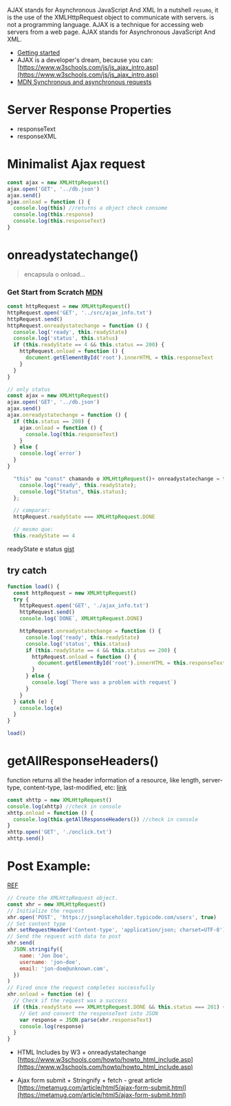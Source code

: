 AJAX stands for Asynchronous JavaScript And XML In a nutshell `resumo`, it is the use of the XMLHttpRequest object to communicate with servers.
is not a programming language. AJAX is a technique for accessing web servers from a web page. AJAX stands for Asynchronous JavaScript And XML.

- [Getting started](https://developer.mozilla.org/en-US/docs/Web/Guide/AJAX/Getting_Started#step_3_%E2%80%93_a_simple_exampleAJAX)
- AJAX is a developer's dream, because you can:
  [https://www.w3schools.com/js/js_ajax_intro.asp](https://www.w3schools.com/js/js_ajax_intro.asp)
- [MDN Synchronous and asynchronous requests ](https://developer.mozilla.org/en-US/docs/Web/API/XMLHttpRequest/Synchronous_and_Asynchronous_Requests)

# Server Response Properties

- responseText
- responseXML

# Minimalist Ajax request

```js
const ajax = new XMLHttpRequest()
ajax.open('GET', '../db.json')
ajax.send()
ajax.onload = function () {
  console.log(this) //returns a object check consome
  console.log(this.response)
  console.log(this.responseText)
}
```

# onreadystatechange()

> encapsula o onload...

### Get Start from Scratch [MDN](https://developer.mozilla.org/en-US/docs/Web/Guide/AJAX/Getting_Started#step_3_%E2%80%93_a_simple_example)

```js
const httpRequest = new XMLHttpRequest()
httpRequest.open('GET', '../src/ajax_info.txt')
httpRequest.send()
httpRequest.onreadystatechange = function () {
  console.log('ready', this.readyState)
  console.log('status', this.status)
  if (this.readyState == 4 && this.status == 200) {
    httpRequest.onload = function () {
      document.getElementById('root').innerHTML = this.responseText
    }
  }
}

// only status
const ajax = new XMLHttpRequest()
ajax.open('GET', '../db.json')
ajax.send()
ajax.onreadystatechange = function () {
  if (this.status == 200) {
    ajax.onload = function () {
      console.log(this.responseText)
    }
  } else {
    console.log(`error`)
  }
}
```

```js
  "this" ou "const" chamando o XMLHttpRequest()+ onreadystatechange = function () {
    console.log("ready", this.readyState);
    console.log("Status", this.status);
  };

  // comparar:
  httpRequest.readyState === XMLHttpRequest.DONE

  // mesmo que:
  this.readyState == 4
```

readyState e status [gist](https://gist.github.com/rafaelstz/5a4aa3584061131d714b709ba773c5f8)

## try catch

```js
function load() {
  const httpRequest = new XMLHttpRequest()
  try {
    httpRequest.open('GET', './ajax_info.txt')
    httpRequest.send()
    console.log(`DONE`, XMLHttpRequest.DONE)

    httpRequest.onreadystatechange = function () {
      console.log('ready', this.readyState)
      console.log('status', this.status)
      if (this.readyState == 4 && this.status == 200) {
        httpRequest.onload = function () {
          document.getElementById('root').innerHTML = this.responseText
        }
      } else {
        console.log(`There was a problem with request`)
      }
    }
  } catch (e) {
    console.log(e)
  }
}

load()
```

# getAllResponseHeaders()

function returns all the header information of a resource, like length, server-type, content-type, last-modified, etc:
[link](https://www.w3schools.com/js/tryit.asp?filename=tryjs_ajax_header)

```js
const xhttp = new XMLHttpRequest()
console.log(xhttp) //check in console
xhttp.onload = function () {
  console.log(this.getAllResponseHeaders()) //check in console
}
xhttp.open('GET', './onclick.txt')
xhttp.send()
```

# Post Example:

[REF](https://wickedev.com/use-vanilla-javascript-to-make-ajax-request/)

```js
// Create the XMLHttpRequest object.
const xhr = new XMLHttpRequest()
// Initialize the request
xhr.open('POST', 'https://jsonplaceholder.typicode.com/users', true)
// Set content type
xhr.setRequestHeader('Content-type', 'application/json; charset=UTF-8')
// Send the request with data to post
xhr.send(
  JSON.stringify({
    name: 'Jon Doe',
    username: 'jon-doe',
    email: 'jon-doe@unknown.com',
  })
)
// Fired once the request completes successfully
xhr.onload = function (e) {
  // Check if the request was a success
  if (this.readyState === XMLHttpRequest.DONE && this.status === 201) {
    // Get and convert the responseText into JSON
    var response = JSON.parse(xhr.responseText)
    console.log(response)
  }
}
```

- HTML Includes by W3 + onreadystatechange
  [https://www.w3schools.com/howto/howto_html_include.asp](https://www.w3schools.com/howto/howto_html_include.asp)

- Ajax form submit + Stringnify + fetch - great article
  [https://metamug.com/article/html5/ajax-form-submit.html](https://metamug.com/article/html5/ajax-form-submit.html)
